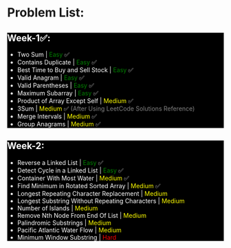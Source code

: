 # Problem List:
<div style="background-color:black; color:white;">

## <span style="color:white;">Week-1✅:</span>
- Two Sum | <font color="green">Easy</font> ✅
- Contains Duplicate | <font color="green">Easy</font> ✅
- Best Time to Buy and Sell Stock | <font color="green">Easy</font> ✅
- Valid Anagram | <font color="green">Easy</font> ✅
- Valid Parentheses | <font color="green">Easy</font> ✅
- Maximum Subarray | <font color="green">Easy</font> ✅
- Product of Array Except Self | <font color="yellow">Medium</font> ✅
- 3Sum | <font color="yellow">Medium</font> ✅ <font color="gray">(After Using LeetCode Solutions Reference)</font>
- Merge Intervals | <font color="yellow">Medium</font> ✅
- Group Anagrams | <font color="yellow">Medium</font> ✅

</div>

<div style="background-color:black; color:white;">

## <span style="color:white;">Week-2:</span>
- Reverse a Linked List | <font color="green">Easy</font> ✅
- Detect Cycle in a Linked List | <font color="green">Easy</font> ✅
- Container With Most Water |	<font color="yellow">Medium</font> ✅
- Find Minimum in Rotated Sorted Array | <font color="yellow">Medium</font> ✅
- Longest Repeating Character Replacement | <font color="yellow">Medium</font>
- Longest Substring Without Repeating Characters | <font color="yellow">Medium</font> 
- Number of Islands |	<font color="yellow">Medium</font>
- Remove Nth Node From End Of List | <font color="yellow">Medium</font>	 
- Palindromic Substrings | <font color="yellow">Medium</font>	 
- Pacific Atlantic Water Flow | <font color="yellow">Medium</font>	  
- Minimum Window Substring | <font color="red">Hard</font>	 

</div>
